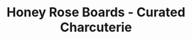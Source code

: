 ---
title: "Honey Rose Boards - Curated Charcuterie"
url: /sherwood/honey-rose-boards-curated-charcuterie/
shop: Feinkost
---